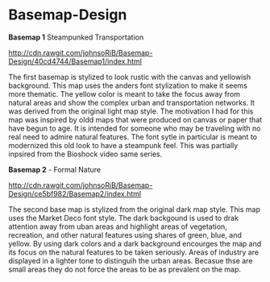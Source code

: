 # Basemap-Design

**Basemap 1** Steampunked Transportation

http://cdn.rawgit.com/johnsoRiB/Basemap-Design/40cd4744/Basemap1/index.html

The first basemap is stylized to look rustic with the canvas and yellowish background. This map uses the anders font stylization to make it seems more thematic. The yellow color is meant to take the focus away from natural areas and show the complex urban and transportation networks. It was derived from the original light map style. The motivation I had for this map was inspired by oldd maps that were produced on canvas or paper that have begun to age. It is intended for someone who may be traveling with no real need to admire natural features. The font sytle in particular is meant to modernized this old look to have a steampunk feel. This was partially inpsired from the Bioshock video same series.

**Basemap 2** - Formal Nature

http://cdn.rawgit.com/johnsoRiB/Basemap-Design/ce5bf982/Basemap2/index.html

The second base map is stylized from the original dark map style. This map uses the Market Deco font style. The dark backgound is used to drak attention away from uban areas and highlight areas of vegetation, recreation, and other natural features using shares of green, blue, and yellow. By using dark colors and a dark background encourges the map and its focus on the natural features to be taken seriously. Areas of industry are displayed in a lighter tone to distinguih the urban areas. Becasue thse are small areas they do not force the areas to be as prevalent on the map.
